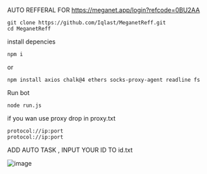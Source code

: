 AUTO REFFERAL FOR https://meganet.app/login?refcode=0BU2AA

    git clone https://github.com/Iqlast/MeganetReff.git
    cd MeganetReff

install depencies

    npm i
or

    npm install axios chalk@4 ethers socks-proxy-agent readline fs

Run bot 

    node run.js

if you wan use proxy drop in proxy.txt 

    protocol://ip:port
    protocol://ip:port
ADD AUTO TASK , INPUT YOUR ID TO id.txt

![image](https://github.com/user-attachments/assets/9873ce0c-4a84-4cde-be4c-e97d8b593d99)





